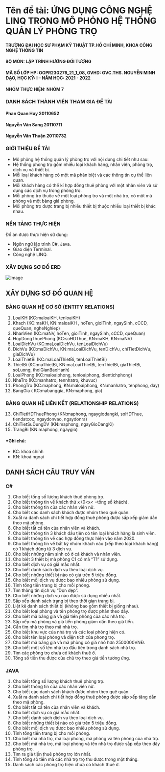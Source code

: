 # Tên đề tài: ỨNG DỤNG CÔNG NGHỆ LINQ TRONG MÔ PHỎNG HỆ THỐNG QUẢN LÝ PHÒNG TRỌ
#### TRƯỜNG ĐẠI HỌC SƯ PHẠM KỸ THUẬT TP.HỒ CHÍ MINH, KHOA CÔNG NGHỆ THÔNG TIN
#### BỘ MÔN: LẬP TRÌNH HƯỚNG ĐỐI TƯỢNG
#### MÃ SỐ LỚP HP: OOPR230279_21_1_08, GVHD: GVC.THS. NGUYỄN MINH ĐẠO, HỌC KỲ: I – NĂM HỌC: 2021 - 2022
#### NHÓM THỰC HIỆN: NHÓM 7
### DANH SÁCH THÀNH VIÊN THAM GIA ĐỀ TÀI
#### Phan Quan Huy	20110652
#### Nguyễn Văn Sang  20110711
#### Nguyễn Văn Thuận	20110732
### GIỚI THIỆU ĐỀ TÀI
- Mô phỏng hệ thống quản lý phòng trọ với nội dung chi tiết như sau:
- Hệ thống phòng trọ gồm nhiều loại khách hàng, nhân viên, phòng trọ, dịch vụ và thiết bị.
- Mỗi loại khách hàng có một mã phân biệt và các thông tin cụ thể liên quan.
- Mỗi khách hàng có thể kí hợp đồng thuê phòng với một nhân viên và sử dụng các dịch vụ trong phòng trọ.
- Mỗi phòng trọ thuộc về một loại phòng trọ và một nhà trọ, có một mã phòng và một bảng giá phòng.
- Mỗi phòng trọ được trang bị nhiều thiết bị thuộc nhiều loại thiết bị khác nhau.
### NỀN TẢNG THỰC HIỆN
Đồ án được thực hiện sử dụng:
-	Ngôn ngữ lập trình C#, Java.
-	Giao diện Terminal.
-	Công nghệ LINQ.
### XÂY DỰNG SƠ ĐỒ ERD
![image](https://github.com/Nguyenvsang/OOP_QuanLyPhongTro_Java/assets/80632518/a331515d-e798-4f64-a665-912b6933f14d)
## XÂY DỰNG SƠ ĐỒ QUAN HỆ
### BẢNG QUAN HỆ CƠ SỞ (ENTITY RELATIONS)
1.	LoaiKH (KC:maloaiKH, tenloaiKH)
2.	Khach (KC:maKH, KN:maloaiKH , hoTen, gioiTinh, ngaySinh, cCCD, 
queQuan, ngheNghiep)
3.	NhanVien (KC:maNV, hoTen, gioiTinh, ngaySinh, cCCD, queQuan)
4.	HopDongThuePhong (KC:soHDThue, KN:maKH, KN:maNV)
5.	LoaiDichVu (KC:maLoaiDichVu, tenLoaiDichVu)
6.	DichVu (KC:maDichVu, KN:maLoaiDichVu, tenDichVu, chiTietDichVu, giaDichVu)
7.	LoaiThietBi (KC:maLoaiThietBi, tenLoaiThietBi)
8.	ThietBi (KC:maThietBi, KN:maLoaiThietBi, tenThietBi, giaThietBi, soLuong, thoiGianBaoHanh)
9.	LoaiPhong (KC:maloaiphong, tenloaiphong, dientichphong)
10.	NhaTro (KC:manhatro, tennhatro, khuvuc)
11.	PhongTro (KC:maphong, KN:maloaiphong, KN:manhatro, tenphong, day)
12.	BangGia ( KC:mabanggia, KN:maphong, gia)
### BẢNG QUAN HỆ LIÊN KẾT (RELATIONSHIP RELATIONS)
13.	ChiTietHDThuePhong (KN:maphong, ngaygiodangki, soHDThue, tiendatcoc, ngaydonvao, ngaydonra)
14.	ChiTietSuDungDV (KN:maphong, ngayGioDangKi)
15.	TrangBi (KN:maphong, ngaygio)
#### *Ghi chú: 
- KC: khoá chính
- KN: khoá ngoại
## DANH SÁCH CÂU TRUY VẤN
### C#
1.	Cho biết tổng số lượng khách thuê phòng trọ.
2.	Cho biết thông tin về khách thứ x (0<x< =tổng số khách).
3.	Cho biết thông tin của các nhân viên nữ.
4.	Cho biết các danh sách khách được nhóm theo quê quán.
5.	Xuất ra danh sách chi tiết hợp đồng thuê phòng được sắp xếp giảm dần theo mã phòng.
6.	Cho biết tất cả tên của nhân viên và khách.
7.	Cho biết thông tin 3 khách đầu tiên có tên loại khách hàng là sinh viên.
8.	Cho biết thông tin về các hợp đồng thực hiện vào năm 2020.
9.	Cho biết thông tin về bất kỳ nhóm khách nào (xếp theo loại khách hàng) có 1 khách dùng từ 3 dịch vụ.
10.	Cho biết những năm sinh có ở cả khách và nhân viên.
11.	Cho biết 3 thiết bị mà phòng C1 có mã “T1” sử dụng.
12.	Cho biết dịch vụ có giá mắc nhất.
13.	Cho biết danh sách dịch vụ theo loại dịch vụ.
14.	Cho biết những thiết bị nào có giá trên 5 triệu đồng.
15.	Cho biết mỗi dịch vụ được bao nhiêu phòng sử dụng.
16.	Tính tổng tiền trang bị cho mỗi phòng.
17.	Tìm thông tin dịch vụ “Dọn dẹp”.
18.	Cho biết những dịch vụ nào được sử dụng nhiều nhất.
19.	Sắp xếp danh sách trang bị theo thời gian trang bị.
20.	 Liệt kê danh sách thiết bị (không bao gồm thiết bị giống nhau).
21.	Cho biết loại phòng và tên phòng trọ được phân theo dãy.
22.	Cho biết mã bảng giá và giá tiền phòng của các nhà trọ.
23.	Sắp xếp mã phòng và giá tiền phòng giảm dần theo giá tiền.
24.	 Cần tìm nhà trọ theo mã nhà trọ.
25.	 Cho biết khu vực của nhà trọ và các loại phòng hiện có.
26.	Cho biết tên loại phòng và diện tích của phong trọ.
27.	Cho biết mã bảng giá và mã phòng có giá nhỏ hơn 2500000VNĐ.
28.	 Cho biết một số tên nhà trọ đầu tiên trong danh sách nhà trọ.
29.	Tìm các phòng trọ chưa có khách thuê ở.
30.	Tổng số tiền thu được của chủ trọ theo giá tiền tương ứng.
### JAVA
1.	Cho biết tổng số lượng khách thuê phòng trọ.
2.	Cho biết thông tin của các nhân viên nữ.
3.	Cho biết các danh sách khách được nhóm theo quê quán.
4.	Xuất ra danh sách chi tiết hợp đồng thuê phòng được sắp xếp tăng dần theo mã phòng.
5.	Cho biết tất cả tên của nhân viên và khách.
6.	Cho biết dịch vụ có giá mắc nhất.
7.	Cho biết danh sách dịch vụ theo loại dịch vụ.
8.	Cho biết những thiết bị nào có giá trên 5 triệu đồng.
9.	Cho biết mỗi dịch vụ được bao nhiêu phòng sử dụng.
10.	Tính tổng tiền trang bị cho mỗi phòng.
11.	Cho biết mã nhà trọ, mã loại phòng, mã phòng và tên phòng của nhà trọ.
12.	Cho biết mã nhà trọ, mã loại phòng và tên nhà trọ được sắp xếp theo dãy phòng trọ.
13.	Tìm ra giá tiền thuê phòng trọ lớn nhất.
14.	Tính tổng số tiền mà các nhà trọ trọ thu được trong một tháng.
15.	 Danh sách các phòng trọ hiện chưa có  khách thuê ở.
